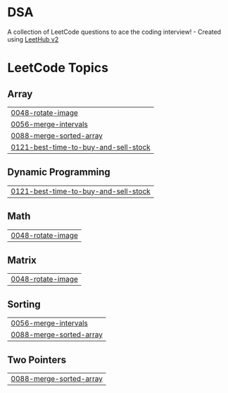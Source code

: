 # DSA
A collection of LeetCode questions to ace the coding interview! - Created using [LeetHub v2](https://github.com/arunbhardwaj/LeetHub-2.0)

<!---LeetCode Topics Start-->
# LeetCode Topics
## Array
|  |
| ------- |
| [0048-rotate-image](https://github.com/Rock-Shell/DSA/tree/master/0048-rotate-image) |
| [0056-merge-intervals](https://github.com/Rock-Shell/DSA/tree/master/0056-merge-intervals) |
| [0088-merge-sorted-array](https://github.com/Rock-Shell/DSA/tree/master/0088-merge-sorted-array) |
| [0121-best-time-to-buy-and-sell-stock](https://github.com/Rock-Shell/DSA/tree/master/0121-best-time-to-buy-and-sell-stock) |
## Dynamic Programming
|  |
| ------- |
| [0121-best-time-to-buy-and-sell-stock](https://github.com/Rock-Shell/DSA/tree/master/0121-best-time-to-buy-and-sell-stock) |
## Math
|  |
| ------- |
| [0048-rotate-image](https://github.com/Rock-Shell/DSA/tree/master/0048-rotate-image) |
## Matrix
|  |
| ------- |
| [0048-rotate-image](https://github.com/Rock-Shell/DSA/tree/master/0048-rotate-image) |
## Sorting
|  |
| ------- |
| [0056-merge-intervals](https://github.com/Rock-Shell/DSA/tree/master/0056-merge-intervals) |
| [0088-merge-sorted-array](https://github.com/Rock-Shell/DSA/tree/master/0088-merge-sorted-array) |
## Two Pointers
|  |
| ------- |
| [0088-merge-sorted-array](https://github.com/Rock-Shell/DSA/tree/master/0088-merge-sorted-array) |
<!---LeetCode Topics End-->